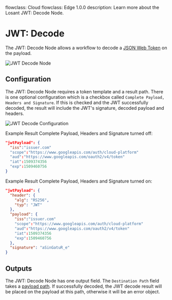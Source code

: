 flowclass: Cloud
flowclass: Edge 1.0.0
description: Learn more about the Losant JWT: Decode Node.

# JWT: Decode

The JWT: Decode Node allows a workflow to decode a [JSON Web Token](https://jwt.io/) on the payload.

![JWT Decode Node](/images/workflows/logic/jwt-decode-node.png "JWT Decode Node")

## Configuration

The JWT: Decode Node requires a token template and a result path. There is one optional configuration which is a checkbox called `Complete Payload, Headers and Signature`. If this is checked and the JWT successfully decoded, the result will include the JWT's signature, decoded payload and headers.

![JWT Decode Configuration](/images/workflows/logic/jwt-decode-configuration.png "JWT Decode Node Configuration")

Example Result Complete Payload, Headers and Signature turned off:

```json
"jwtPayload": {
  "iss":"issuer.com"
  "scope":"https://www.googleapis.com/auth/cloud-platform"
  "aud":"https://www.googleapis.com/oauth2/v4/token"
  "iat":1509374356
  "exp":1509460756
}
```

Example Result Complete Payload, Headers and Signature turned on:

```json
"jwtPayload": {
  "header": {
    "alg": "RS256",
    "typ": "JWT"
  },
  "payload": {
    "iss":"issuer.com"
    "scope":"https://www.googleapis.com/auth/cloud-platform"
    "aud":"https://www.googleapis.com/oauth2/v4/token"
    "iat":1509374356
    "exp":1509460756
  },
  "signature": "aSinGatuR_e"
}
```

## Outputs

The JWT: Decode Node has one output field. The `Destination Path` field takes a [payload path](/workflows/accessing-payload-data/#payload-paths). If successfully decoded, the JWT decode result will be placed on the payload at this path, otherwise it will be an error object.

